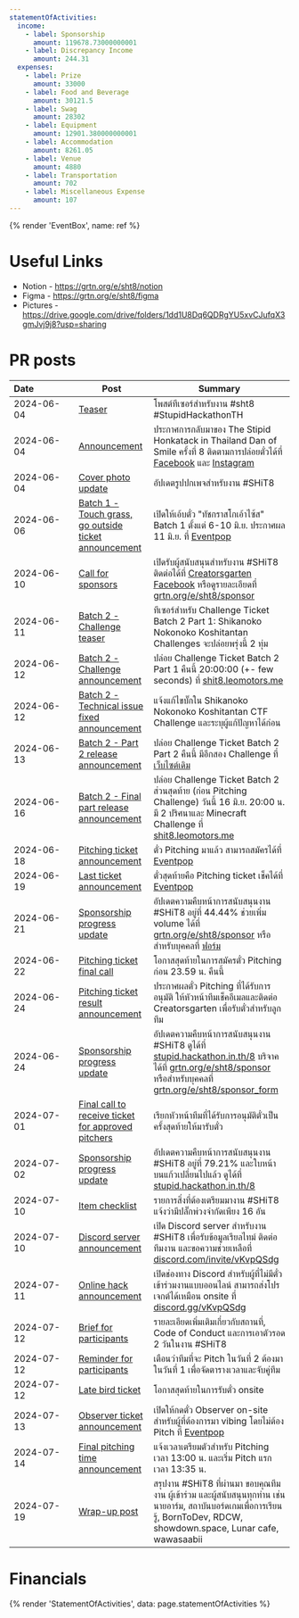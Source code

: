 ```yaml
---
statementOfActivities:
  income:
    - label: Sponsorship
      amount: 119678.73000000001
    - label: Discrepancy Income
      amount: 244.31
  expenses:
    - label: Prize
      amount: 33000
    - label: Food and Beverage
      amount: 30121.5
    - label: Swag
      amount: 28302
    - label: Equipment
      amount: 12901.380000000001
    - label: Accommodation
      amount: 8261.05
    - label: Venue
      amount: 4880
    - label: Transportation
      amount: 702
    - label: Miscellaneous Expense
      amount: 107
---
```


{% render 'EventBox', name: ref %}

# Useful Links

- Notion - https://grtn.org/e/sht8/notion
- Figma - https://grtn.org/e/sht8/figma
- Pictures - https://drive.google.com/drive/folders/1dd1U8Dq6QDRgYU5xvCJufqX3gmJvj9j8?usp=sharing

# PR posts

<!-- prettier-ignore -->
| Date&nbsp;&nbsp;&nbsp;&nbsp;&nbsp;&nbsp;&nbsp;&nbsp;&nbsp;&nbsp;&nbsp;&nbsp;&nbsp;&nbsp;&nbsp; | Post | Summary |
|---|---|---|
| 2024-06-04 | [Teaser](https://www.facebook.com/photo/?fbid=851294340377574&set=pb.100064910461781.-2207520000) | โพสต์ทีเซอร์สำหรับงาน #sht8 #StupidHackathonTH |
| 2024-06-04 | [Announcement](https://www.facebook.com/creatorsgarten/posts/pfbid035TdTSp4Ug6xwuTKsdBVwQxLCWNnGiAd1fPbaitqTviNA7vnNss7kt7WvaqqZHzTCl) | ประกาศการกลับมาของ The Stipid Honkatack in Thailand Dan of Smile ครั้งที่ 8 ติดตามการปล่อยตั๋วได้ที่ [Facebook](https://www.facebook.com/creatorsgarten) และ [Instagram](https://www.instagram.com/creatorsgarten) |
| 2024-06-04 | [Cover photo update](https://www.facebook.com/photo/?fbid=851323990374609&set=pb.100064910461781.-2207520000) | อัปเดตรูปปกเพจสำหรับงาน #SHiT8 |
| 2024-06-06 | [Batch 1 - Touch grass, go outside ticket announcement](https://www.facebook.com/creatorsgarten/posts/pfbid02yjdabAwp7VmG3YScvkMt1GYXR1d97Ku5kVF635GW5YkYs2sRwsVQPxCG6GxB3MvHl) | เปิดให้เอ้บตั๋ว "ทัชกราสโกเอ้าไซ้ส" Batch 1 ตั้งแต่ 6-10 มิ.ย. ประกาศผล 11 มิ.ย. ที่ [Eventpop](https://www.eventpop.me/e/37219/sht8) |
| 2024-06-10 | [Call for sponsors](https://www.facebook.com/creatorsgarten/posts/pfbid02EwcW9uSmDWqY8tzLNmDD1dBqrLh4ECt6uUUZUf26EmcTeR6qxa4uouiy9TkgFKEhl) | เปิดรับผู้สนับสนุนสำหรับงาน #SHiT8 ติดต่อได้ที่ [Creatorsgarten Facebook](https://web.facebook.com/creatorsgarten) หรือดูรายละเอียดที่ [grtn.org/e/sht8/sponsor](http://grtn.org/e/sht8/sponsor) |
| 2024-06-11 | [Batch 2 - Challenge teaser](https://www.facebook.com/photo/?fbid=855726766600998&set=pb.100064910461781.-2207520000) | ทีเซอร์สำหรับ Challenge Ticket Batch 2 Part 1: Shikanoko Nokonoko Koshitantan Challenges จะปล่อยพรุ่งนี้ 2 ทุ่ม |
| 2024-06-12 | [Batch 2 - Challenge announcement](https://www.facebook.com/photo/?fbid=856271559879852&set=pb.100064910461781.-2207520000) | ปล่อย Challenge Ticket Batch 2 Part 1 คืนนี้ 20:00:00 (+- few seconds) ที่ [shit8.leomotors.me](http://shit8.leomotors.me) |
| 2024-06-12 | [Batch 2 - Technical issue fixed announcement](https://www.facebook.com/photo.php?fbid=856355983204743&set=pb.100064910461781.-2207520000&type=3) | แจ้งแก้ไขบั๊กใน Shikanoko Nokonoko Koshitantan CTF Challenge และระบุผู้แก้ปัญหาได้ก่อน |
| 2024-06-13 | [Batch 2 - Part 2 release announcement](https://www.facebook.com/photo.php?fbid=856792233161118&set=pb.100064910461781.-2207520000&type=3) | ปล่อย Challenge Ticket Batch 2 Part 2 คืนนี้ มีอีกสอง Challenge ที่ [เว็บไซต์เดิม](http://shit8.leomotors.me) |
| 2024-06-16 | [Batch 2 - Final part release announcement](https://www.facebook.com/photo.php?fbid=858193603020981&set=pb.100064910461781.-2207520000&type=3) | ปล่อย Challenge Ticket Batch 2 ส่วนสุดท้าย (ก่อน Pitching Challenge) วันนี้ 16 มิ.ย. 20:00 น. มี 2 ปริศนาและ Minecraft Challenge ที่ [shit8.leomotors.me](http://shit8.leomotors.me) |
| 2024-06-18 | [Pitching ticket announcement](https://www.facebook.com/photo/?fbid=859944189512589&set=pb.100064910461781.-2207520000) | ตั๋ว Pitching มาแล้ว สามารถสมัครได้ที่ [Eventpop](https://www.eventpop.me/e/37219/sht8) |
| 2024-06-19 | [Last ticket announcement](https://www.facebook.com/creatorsgarten/posts/pfbid031qHqbi5eUbLGHqGG2ANZKqCQjQ8Lqn9eobYiSHnz9GnnGiwQw7ayBdC4Yu9BXwwal) | ตั๋วสุดท้ายคือ Pitching ticket เช็คได้ที่ [Eventpop](https://www.eventpop.me/e/37219/sht8) |
| 2024-06-21 | [Sponsorship progress update](https://www.facebook.com/creatorsgarten/posts/pfbid02vXRkGEP2NV1zd8fagMLWgxs1p4edBBuW6YuRkm5Ph9Y4JZWPa5xq9Mod4tTGE7sl) | อัปเดตความคืบหน้าการสนับสนุนงาน #SHiT8 อยู่ที่ 44.44% ช่วยเพิ่ม volume ได้ที่ [grtn.org/e/sht8/sponsor](http://grtn.org/e/sht8/sponsor) หรือสำหรับบุคคลที่ [ฟอร์ม](https://docs.google.com/forms/d/e/1FAIpQLSdpLTNH_Sf6SOpnhI70EII5vxRWrk3-UJ0DnrMK5T9Ph3glDA/viewform) |
| 2024-06-22 | [Pitching ticket final call](https://www.facebook.com/photo/?fbid=862548952585446&set=pb.100064910461781.-2207520000) | โอกาสสุดท้ายในการสมัครตั๋ว Pitching ก่อน 23.59 น. คืนนี้ |
| 2024-06-24 | [Pitching ticket result announcement](https://www.facebook.com/photo/?fbid=863691979137810&set=pb.100064910461781.-2207520000) | ประกาศผลตั๋ว Pitching ที่ได้รับการอนุมัติ ให้หัวหน้าทีมเช็คอีเมลและติดต่อ Creatorsgarten เพื่อรับตั๋วสำหรับลูกทีม |
| 2024-06-24 | [Sponsorship progress update](https://www.facebook.com/photo.php?fbid=863769649130043&set=pb.100064910461781.-2207520000&type=3) | อัปเดตความคืบหน้าการสนับสนุนงาน #SHiT8 ดูได้ที่ [stupid.hackathon.in.th/8](http://stupid.hackathon.in.th/8) บริจาคได้ที่ [grtn.org/e/sht8/sponsor](https://grtn.org/e/sht8/sponsor) หรือสำหรับบุคคลที่ [grtn.org/e/sht8/sponsor_form](https://grtn.org/e/sht8/sponsor_form) |
| 2024-07-01 | [Final call to receive ticket for approved pitchers](https://www.facebook.com/photo/?fbid=867984112041930&set=pb.100064910461781.-2207520000) | เรียกหัวหน้าทีมที่ได้รับการอนุมัติตั๋วเป็นครั้งสุดท้ายให้มารับตั๋ว |
| 2024-07-02 | [Sponsorship progress update](https://www.facebook.com/photo/?fbid=868364235337251&set=pb.100064910461781.-2207520000) | อัปเดตความคืบหน้าการสนับสนุนงาน #SHiT8 อยู่ที่ 79.21% และใบหน้าบนแก้วเปลี่ยนไปแล้ว ดูได้ที่ [stupid.hackathon.in.th/8](https://stupid.hackathon.in.th/8) |
| 2024-07-10 | [Item checklist](https://www.facebook.com/photo/?fbid=873729558134052&set=pb.100064910461781.-2207520000) | รายการสิ่งที่ต้องเตรียมมางาน #SHiT8 แจ้งว่ามีปลั๊กพ่วงจำกัดเพียง 16 อัน |
| 2024-07-10 | [Discord server announcement](https://www.facebook.com/photo/?fbid=873939134779761&set=pb.100064910461781.-2207520000) | เปิด Discord server สำหรับงาน #SHiT8 เพื่อรับข้อมูลเรียลไทม์ ติดต่อทีมงาน และขอความช่วยเหลือที่ [discord.com/invite/vKvpQSdg](https://discord.com/invite/vKvpQSdg) |
| 2024-07-11 | [Online hack announcement](https://www.facebook.com/photo/?fbid=874357898071218&set=pb.100064910461781.-2207520000) | เปิดช่องทาง Discord สำหรับผู้ที่ไม่มีตั๋วเข้าร่วมงานแบบออนไลน์ สามารถส่งโปรเจกต์ได้เหมือน onsite ที่ [discord.gg/vKvpQSdg](https://discord.gg/vKvpQSdg) |
| 2024-07-12 | [Brief for participants](https://www.facebook.com/photo/?fbid=874557458051262&set=pb.100064910461781.-2207520000) | รายละเอียดเพิ่มเติมเกี่ยวกับสถานที่, Code of Conduct และการเอาตัวรอด 2 วันในงาน #SHiT8 |
| 2024-07-12 | [Reminder for participants](https://www.facebook.com/photo/?fbid=874840041356337&set=pb.100064910461781.-2207520000) | เตือนว่าทีมที่จะ Pitch ในวันที่ 2 ต้องมาในวันที่ 1 เพื่อจัดตารางเวลาและจับคู่ทีม |
| 2024-07-12 | [Late bird ticket](https://www.facebook.com/photo/?fbid=874864038020604&set=pb.100064910461781.-2207520000) | โอกาสสุดท้ายในการรับตั๋ว onsite |
| 2024-07-13 | [Observer ticket announcement](https://www.facebook.com/creatorsgarten/posts/pfbid02gpVCbw8MxZwhRXdvDBT4h4qVG8DYge8hQE1K6kHKgPrKFceYBSuoQ63W1WRW6PFml) | เปิดให้กดตั๋ว Observer on-site สำหรับผู้ที่ต้องการมา vibing โดยไม่ต้อง Pitch ที่ [Eventpop](https://www.eventpop.me/e/37219/sht8) |
| 2024-07-14 | [Final pitching time announcement](https://www.facebook.com/photo/?fbid=876002244573450&set=pb.100064910461781.-2207520000) | แจ้งเวลาเตรียมตัวสำหรับ Pitching เวลา 13:00 น. และเริ่ม Pitch แรกเวลา 13:35 น. |
| 2024-07-19 | [Wrap-up post](https://www.facebook.com/photo/?fbid=879095257597482&set=pb.100064910461781.-2207520000) | สรุปงาน #SHiT8 ที่ผ่านมา ขอบคุณทีมงาน ผู้เข้าร่วม และผู้สนับสนุนทุกท่าน เช่น นายอาร์ม, สถาบันบอร์ดเกมเพื่อการเรียนรู้, BornToDev, RDCW, showdown.space, Lunar cafe, wawasaabii |

# Financials

{% render 'StatementOfActivities', data: page.statementOfActivities %}